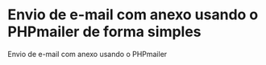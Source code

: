 # Envio de e-mail com anexo usando o PHPmailer de forma simples
Envio de e-mail com anexo usando o PHPmailer
